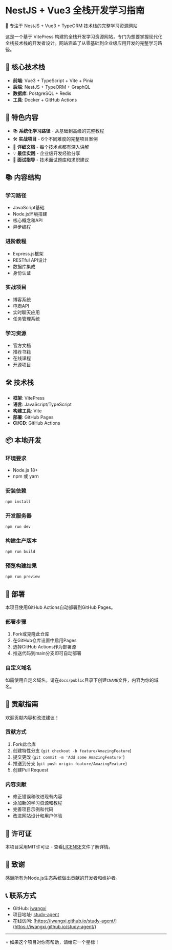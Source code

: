 # NestJS + Vue3 全栈开发学习指南

🚀 专注于 NestJS + Vue3 + TypeORM 技术栈的完整学习资源网站

这是一个基于 VitePress 构建的全栈开发学习资源网站，专门为想要掌握现代化全栈技术栈的开发者设计。网站涵盖了从零基础到企业级应用开发的完整学习路径。

## 🎯 核心技术栈

- **前端**: Vue3 + TypeScript + Vite + Pinia
- **后端**: NestJS + TypeORM + GraphQL
- **数据库**: PostgreSQL + Redis
- **工具**: Docker + GitHub Actions

## 🌟 特色内容

- 📚 **系统化学习路径** - 从基础到高级的完整教程
- 🛠️ **实战项目** - 6个不同难度的完整项目案例
- 📝 **详细文档** - 每个技术点都有深入讲解
- 💡 **最佳实践** - 企业级开发经验分享
- 🎯 **面试指导** - 技术面试题库和求职建议

## 📚 内容结构

### 学习路径
- JavaScript基础
- Node.js环境搭建
- 核心概念和API
- 异步编程

### 进阶教程
- Express.js框架
- RESTful API设计
- 数据库集成
- 身份认证

### 实战项目
- 博客系统
- 电商API
- 实时聊天应用
- 任务管理系统

### 学习资源
- 官方文档
- 推荐书籍
- 在线课程
- 开源项目

## 🛠️ 技术栈

- **框架**: VitePress
- **语言**: JavaScript/TypeScript
- **构建工具**: Vite
- **部署**: GitHub Pages
- **CI/CD**: GitHub Actions

## 📦 本地开发

### 环境要求

- Node.js 18+
- npm 或 yarn

### 安装依赖

```bash
npm install
```

### 开发服务器

```bash
npm run dev
```

### 构建生产版本

```bash
npm run build
```

### 预览构建结果

```bash
npm run preview
```

## 🚀 部署

本项目使用GitHub Actions自动部署到GitHub Pages。

### 部署步骤

1. Fork或克隆此仓库
2. 在GitHub仓库设置中启用Pages
3. 选择GitHub Actions作为部署源
4. 推送代码到main分支即可自动部署

### 自定义域名

如需使用自定义域名，请在`docs/public`目录下创建`CNAME`文件，内容为你的域名。

## 📝 贡献指南

欢迎贡献内容和改进建议！

### 贡献方式

1. Fork此仓库
2. 创建特性分支 (`git checkout -b feature/AmazingFeature`)
3. 提交更改 (`git commit -m 'Add some AmazingFeature'`)
4. 推送到分支 (`git push origin feature/AmazingFeature`)
5. 创建Pull Request

### 内容贡献

- 修正错误和改进现有内容
- 添加新的学习资源和教程
- 完善项目示例和代码
- 改进网站设计和用户体验

## 📄 许可证

本项目采用MIT许可证 - 查看[LICENSE](LICENSE)文件了解详情。

## 🙏 致谢

感谢所有为Node.js生态系统做出贡献的开发者和维护者。

## 📞 联系方式

- GitHub: [iwangxi](https://github.com/iwangxi)
- 项目地址: [study-agent](https://github.com/iwangxi/study-agent)
- 在线访问: [https://iwangxi.github.io/study-agent/](https://iwangxi.github.io/study-agent/)

---

⭐ 如果这个项目对你有帮助，请给它一个星标！

